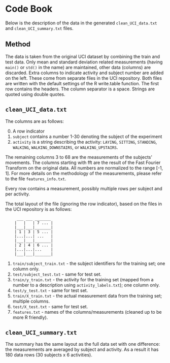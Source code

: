 Code Book
=========

Below is the description of the data in the generated `clean_UCI_data.txt` and `clean_UCI_summary.txt` files. 

Method
------

The data is taken from the original UCI dataset by combining the train and test data. Only mean and standard deviation related measurements (having `main()` or `std()` in the name) are maintained, other data (columns) are discarded. Extra columns to indicate activity and subject number are added on the left. These come from separate files in the UCI repository.
Both files are written with the default settings of the R write.table function. 
The first row contains the headers. The column separator is a space. Strings are quoted using double quotes. 

`clean_UCI_data.txt`
--------------------

The columns are as follows:

 0. A row indicator
 1. `subject` contains a number 1-30 denoting the subject of the experiment
 2. `activity` is a string describing the activity: `LAYING`, `SITTING`, `STANDING`, `WALKING`, `WALKING_DOWNSTAIRS`, or  `WALKING_UPSTAIRS`.
 
The remaining columns 3 to 68 are the measurements of the subjects' movements. The columns starting with fft are the result of the Fast Fourier Transform on the original data. All numbers are normalized to the range [-1, 1]. For more details on the methodology of the measurements, please refer to the file `features_info.txt`. 

Every row contains a measurement, possibly multiple rows per subject and per activity.

The total layout of the file (ignoring the row indicator), based on the files in the UCI repository is as follows:

         ___ ___ _______   
        |   |   | 7 ... |  
        |___|___|_______|  
        | 1 | 3 | 5 ... |  
        |...|...| ...   |  
        |___|___|_______|  
        | 2 | 4 | 6 ... |  
        |...|...|...    |  
        |___|___|_______|  
 
1. `train/subject_train.txt` - the subject identifiers for the training set; one column only.
2. `test/subject_test.txt` - same for test set.
3. `train/y_train.txt` - the activity for the training set (mapped from a number to a description using `activity_labels.txt`); one column only.
4. `test/y_test.txt` - same for test set.
5. `train/X_train.txt` - the actual measurement data from the training set; multiple columns.
6. `test/X_test.txt` - same for test set.
7. `features.txt` - names of the columns/measurements (cleaned up to be more R friendly).

`clean_UCI_summary.txt`
-----------------------
The summary has the same layout as the full data set with one difference: the measurements are averaged by subject and activity. As a result it has 180 data rows (30 subjects x 6 activities).
